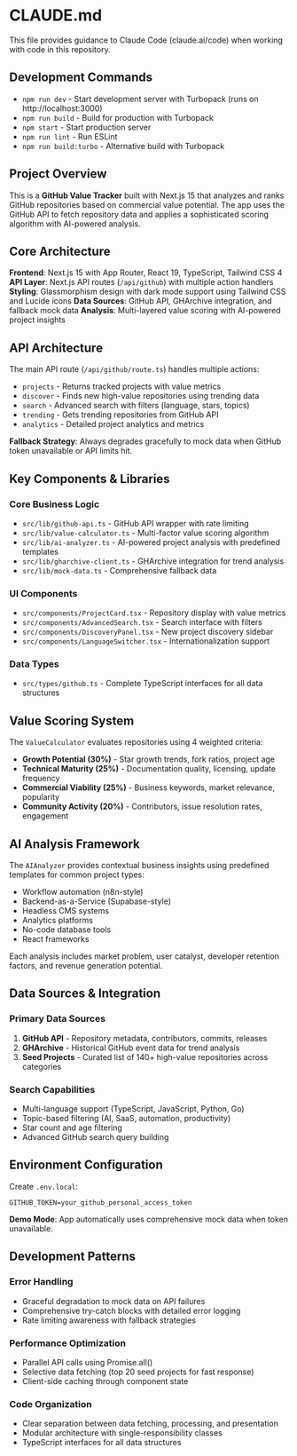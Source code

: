 # CLAUDE.md

This file provides guidance to Claude Code (claude.ai/code) when working with code in this repository.

## Development Commands

- `npm run dev` - Start development server with Turbopack (runs on http://localhost:3000)
- `npm run build` - Build for production with Turbopack 
- `npm start` - Start production server
- `npm run lint` - Run ESLint
- `npm run build:turbo` - Alternative build with Turbopack

## Project Overview

This is a **GitHub Value Tracker** built with Next.js 15 that analyzes and ranks GitHub repositories based on commercial value potential. The app uses the GitHub API to fetch repository data and applies a sophisticated scoring algorithm with AI-powered analysis.

## Core Architecture

**Frontend**: Next.js 15 with App Router, React 19, TypeScript, Tailwind CSS 4
**API Layer**: Next.js API routes (`/api/github`) with multiple action handlers
**Styling**: Glassmorphism design with dark mode support using Tailwind CSS and Lucide icons
**Data Sources**: GitHub API, GHArchive integration, and fallback mock data
**Analysis**: Multi-layered value scoring with AI-powered project insights

## API Architecture

The main API route (`/api/github/route.ts`) handles multiple actions:
- `projects` - Returns tracked projects with value metrics
- `discover` - Finds new high-value repositories using trending data
- `search` - Advanced search with filters (language, stars, topics)
- `trending` - Gets trending repositories from GitHub API
- `analytics` - Detailed project analytics and metrics

**Fallback Strategy**: Always degrades gracefully to mock data when GitHub token unavailable or API limits hit.

## Key Components & Libraries

### Core Business Logic
- `src/lib/github-api.ts` - GitHub API wrapper with rate limiting
- `src/lib/value-calculator.ts` - Multi-factor value scoring algorithm
- `src/lib/ai-analyzer.ts` - AI-powered project analysis with predefined templates
- `src/lib/gharchive-client.ts` - GHArchive integration for trend analysis
- `src/lib/mock-data.ts` - Comprehensive fallback data

### UI Components
- `src/components/ProjectCard.tsx` - Repository display with value metrics
- `src/components/AdvancedSearch.tsx` - Search interface with filters
- `src/components/DiscoveryPanel.tsx` - New project discovery sidebar
- `src/components/LanguageSwitcher.tsx` - Internationalization support

### Data Types
- `src/types/github.ts` - Complete TypeScript interfaces for all data structures

## Value Scoring System

The `ValueCalculator` evaluates repositories using 4 weighted criteria:
- **Growth Potential (30%)** - Star growth trends, fork ratios, project age
- **Technical Maturity (25%)** - Documentation quality, licensing, update frequency
- **Commercial Viability (25%)** - Business keywords, market relevance, popularity
- **Community Activity (20%)** - Contributors, issue resolution rates, engagement

## AI Analysis Framework

The `AIAnalyzer` provides contextual business insights using predefined templates for common project types:
- Workflow automation (n8n-style)
- Backend-as-a-Service (Supabase-style)
- Headless CMS systems
- Analytics platforms
- No-code database tools
- React frameworks

Each analysis includes market problem, user catalyst, developer retention factors, and revenue generation potential.

## Data Sources & Integration

### Primary Data Sources
1. **GitHub API** - Repository metadata, contributors, commits, releases
2. **GHArchive** - Historical GitHub event data for trend analysis
3. **Seed Projects** - Curated list of 140+ high-value repositories across categories

### Search Capabilities
- Multi-language support (TypeScript, JavaScript, Python, Go)
- Topic-based filtering (AI, SaaS, automation, productivity)
- Star count and age filtering
- Advanced GitHub search query building

## Environment Configuration

Create `.env.local`:
```
GITHUB_TOKEN=your_github_personal_access_token
```

**Demo Mode**: App automatically uses comprehensive mock data when token unavailable.

## Development Patterns

### Error Handling
- Graceful degradation to mock data on API failures
- Comprehensive try-catch blocks with detailed error logging
- Rate limiting awareness with fallback strategies

### Performance Optimization
- Parallel API calls using Promise.all()
- Selective data fetching (top 20 seed projects for fast response)
- Client-side caching through component state

### Code Organization
- Clear separation between data fetching, processing, and presentation
- Modular architecture with single-responsibility classes
- TypeScript interfaces for all data structures